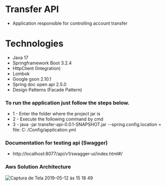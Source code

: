 # Transfer API

- Application responsible for controlling account transfer

# Technologies

- Java 17
- Springframework Boot 3.2.4
- HttpClient (Integration)
- Lombok
- Google gson 2.10.1
- Spring doc open api 2.5.0
- Design Patterns (Facade Pattern)

### To run the application just follow the steps below.

- 1 - Enter the folder where the project jar is
- 2 - Execute the following command by cmd
- 3 - java -jar transfer-api-0.0.1-SNAPSHOT.jar --spring.config.location = file: C: /Config/application.yml

### Documentation for testing api (Swagger)

- http://localhost:8077/api/v1/swagger-ui/index.html#/

### Aws Solution Architecture
![Captura de Tela 2019-05-12 às 15 18 49](https://res.cloudinary.com/duep7y7ve/image/upload/v1712892067/l84vma0nozvuoidlshzg.png)

